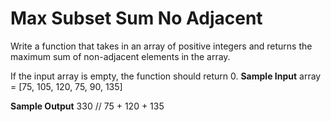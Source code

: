 # Max Subset Sum No Adjacent


  Write a function that takes in an array of positive integers and returns the
  maximum sum of non-adjacent elements in the array.

If the input array is empty, the function should return 0.
**Sample Input**
array = [75, 105, 120, 75, 90, 135]

**Sample Output**
330 // 75 + 120 + 135

